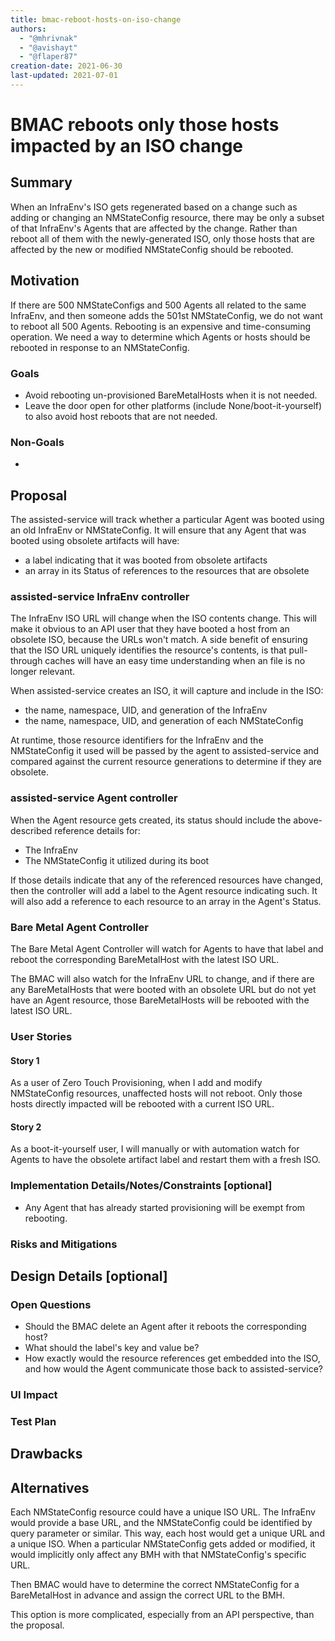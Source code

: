 ```yaml
---
title: bmac-reboot-hosts-on-iso-change
authors:
  - "@mhrivnak"
  - "@avishayt"
  - "@flaper87"
creation-date: 2021-06-30
last-updated: 2021-07-01
---
```


# BMAC reboots only those hosts impacted by an ISO change

## Summary

When an InfraEnv's ISO gets regenerated based on a change such as adding or
changing an NMStateConfig resource, there may be only a subset of that
InfraEnv's Agents that are affected by the change. Rather than reboot all of
them with the newly-generated ISO, only those hosts that are affected by the
new or modified NMStateConfig should be rebooted.

## Motivation

If there are 500 NMStateConfigs and 500 Agents all related to the same
InfraEnv, and then someone adds the 501st NMStateConfig, we do not want to
reboot all 500 Agents. Rebooting is an expensive and time-consuming operation.
We need a way to determine which Agents or hosts should be rebooted in response
to an NMStateConfig.

### Goals

* Avoid rebooting un-provisioned BareMetalHosts when it is not needed.
* Leave the door open for other platforms (include None/boot-it-yourself) to also avoid host reboots that are not needed.

### Non-Goals

* 

## Proposal

The assisted-service will track whether a particular Agent was booted using an
old InfraEnv or NMStateConfig. It will ensure that any Agent that was booted
using obsolete artifacts will have:
* a label indicating that it was booted from obsolete artifacts
* an array in its Status of references to the resources that are obsolete

### assisted-service InfraEnv controller

The InfraEnv ISO URL will change when the ISO contents change. This will make
it obvious to an API user that they have booted a host from an obsolete ISO,
because the URLs won't match. A side benefit of ensuring that the ISO URL
uniquely identifies the resource's contents, is that pull-through caches will
have an easy time understanding when an file is no longer relevant.

When assisted-service creates an ISO, it will capture and include in the ISO:
* the name, namespace, UID, and generation of the InfraEnv
* the name, namespace, UID, and generation of each NMStateConfig

At runtime, those resource identifiers for the InfraEnv and the NMStateConfig
it used will be passed by the agent to assisted-service and compared against
the current resource generations to determine if they are obsolete.

### assisted-service Agent controller

When the Agent resource gets created, its status should include the
above-described reference details for:
* The InfraEnv
* The NMStateConfig it utilized during its boot

If those details indicate that any of the referenced resources have changed,
then the controller will add a label to the Agent resource indicating such. It
will also add a reference to each resource to an array in the Agent's Status.

### Bare Metal Agent Controller

The Bare Metal Agent Controller will watch for Agents to have that label and
reboot the corresponding BareMetalHost with the latest ISO URL.

The BMAC will also watch for the InfraEnv URL to change, and if there are any
BareMetalHosts that were booted with an obsolete URL but do not yet have an
Agent resource, those BareMetalHosts will be rebooted with the latest ISO URL.

### User Stories

#### Story 1

As a user of Zero Touch Provisioning, when I add and modify NMStateConfig
resources, unaffected hosts will not reboot. Only those hosts directly impacted
will be rebooted with a current ISO URL.

#### Story 2

As a boot-it-yourself user, I will manually or with automation watch for Agents
to have the obsolete artifact label and restart them with a fresh ISO.

### Implementation Details/Notes/Constraints [optional]

* Any Agent that has already started provisioning will be exempt from rebooting.

### Risks and Mitigations


## Design Details [optional]


### Open Questions

* Should the BMAC delete an Agent after it reboots the corresponding host?
* What should the label's key and value be?
* How exactly would the resource references get embedded into the ISO, and how
  would the Agent communicate those back to assisted-service?

### UI Impact


### Test Plan


## Drawbacks


## Alternatives

Each NMStateConfig resource could have a unique ISO URL. The InfraEnv would
provide a base URL, and the NMStateConfig could be identified by query
parameter or similar. This way, each host would get a unique URL and a unique
ISO. When a particular NMStateConfig gets added or modified, it would
implicitly only affect any BMH with that NMStateConfig's specific URL.

Then BMAC would have to determine the correct NMStateConfig for a BareMetalHost
in advance and assign the correct URL to the BMH.

This option is more complicated, especially from an API perspective, than the proposal.
